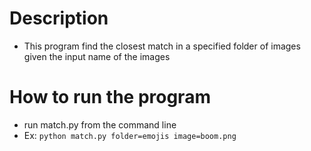 # Description 

* This program find the closest match in a specified folder of images given the input name of the images

# How to run the program

* run match.py from the command line
* Ex: ``` python match.py folder=emojis image=boom.png ```
